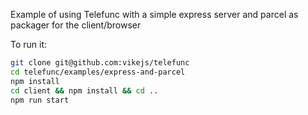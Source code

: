 Example of using Telefunc with a simple express server and parcel as packager for the client/browser

To run it:

```bash
git clone git@github.com:vikejs/telefunc
cd telefunc/examples/express-and-parcel
npm install
cd client && npm install && cd ..
npm run start
```
